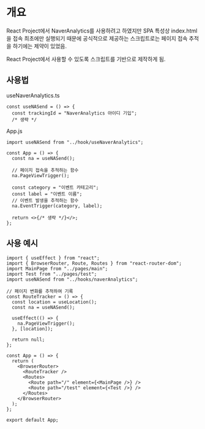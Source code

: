 # 개요

React Project에서 NaverAnalytics를 사용하려고 하였지만 SPA 특성상 index.html을 접속 최초에만 실행되기 때문에 공식적으로 제공하는 스크립트로는 페이지 접속 추적을 하기에는 제약이 있었음.

React Project에서 사용할 수 있도록 스크립트를 기반으로 제작하게 됨.

## 사용법

useNaverAnalytics.ts

```tsx
const useNASend = () => {
  const trackingId = "NaverAnalytics 아이디 기입";
  /* 생략 */
```

App.js

```tsx
import useNASend from "../hook/useNaverAnalytics";

const App = () => {
  const na = useNASend();

  // 페이지 접속을 추적하는 함수
  na.PageViewTrigger();

  const category = "이벤트 카테고리";
  const label = "이벤트 이름";
  // 이벤트 발생을 추적하는 함수
  na.EventTrigger(category, label);

  return <>{/* 생략 */}</>;
};
```

## 사용 예시

```tsx
import { useEffect } from "react";
import { BrowserRouter, Route, Routes } from "react-router-dom";
import MainPage from "../pages/main";
import Test from "../pages/test";
import useNASend from "../hooks/naverAnalytics";

// 페이지 변화를 추적하여 기록
const RouteTracker = () => {
  const location = useLocation();
  const na = useNASend();

  useEffect(() => {
    na.PageViewTrigger();
  }, [location]);

  return null;
};

const App = () => {
  return (
    <BrowserRouter>
      <RouteTracker />
      <Routes>
        <Route path="/" element={<MainPage />} />
        <Route path="/test" element={<Test />} />
      </Routes>
    </BrowserRouter>
  );
};

export default App;
```
